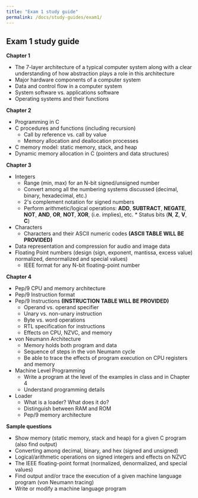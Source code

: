 ```yaml
---
title: "Exam 1 study guide"
permalink: /docs/study-guides/exam1/
---
```


## Exam 1 study guide

**Chapter 1**
* The 7-layer architecture of a typical computer system along with a clear understanding of how abstraction plays a role in this architecture
* Major hardware components of a computer system
* Data and control flow in a computer system
* System software vs. applications software
* Operating systems and their functions

**Chapter 2**
* Programming in C
* C procedures and functions (including recursion)
  * Call by reference vs. call by value
  * Memory allocation and deallocation processes
* C memory model: static memory, stack, and heap
* Dynamic memory allocation in C (pointers and data structures)

**Chapter 3**
* Integers
  * Range (min, max) for an N-bit signed/unsigned number
  * Convert among all the numbering systems discussed (decimal, binary, hexadecimal, etc.)
  * 2's complement notation for signed numbers
  * Perform arithmetic/logical operations: **ADD**, **SUBTRACT**, **NEGATE**, **NOT**, **AND**, **OR**, **NOT**, **XOR**, <span class="fa fa-long-arrow-right"></span> (i.e. implies), etc.   * Status bits (**N**, **Z**, **V**, **C**)
* Characters
  * Characters and their ASCII numeric codes **(ASCII TABLE WILL BE PROVIDED)**
* Data representation and compression for audio and image data
* Floating Point numbers (design (sign, exponent, mantissa, excess value) normalized, denormalized and special values)
  * IEEE format for any N-bit floating-point number

**Chapter 4**
* Pep/9 CPU and memory architecture
* Pep/9 Instruction format
* Pep/9 Instructions **(INSTRUCTION TABLE WILL BE PROVIDED)**
  * Operand vs. operand specifier
  * Unary vs. non-unary instruction
  * Byte vs. word operations
  * RTL specification for instructions
  * Effects on CPU, NZVC, and memory
* von Neumann Architecture
  * Memory holds both program and data
  * Sequence of steps in the von Neumann cycle
  * Be able to trace the effects of program execution on CPU registers and memory
* Machine Level Programming
  * Write a program at the level of the examples in class and in Chapter 4
  * Understand programming details
* Loader
  * What is a loader? What does it do?
  * Distinguish between RAM and ROM
  * Pep/9 memory architecture

**Sample questions**
* Show memory (static memory, stack and heap) for a given C program (also find output)
* Converting among decimal, binary, and hex (signed and unsigned)
* Logical/arithmetic operations on signed integers and effects on NZVC
* The IEEE floating-point format (normalized, denormalized, and special values)
* Find output and/or trace the execution of a given machine language program (von Neumann tracing)
* Write or modify a machine language program
